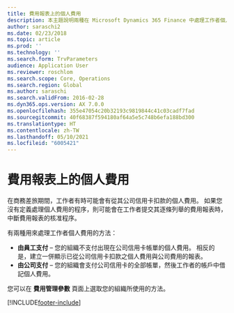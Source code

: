```yaml
---
title: 費用報表上的個人費用
description: 本主題說明兩種在 Microsoft Dynamics 365 Finance 中處理工作者個人費用的方法。
author: saraschi2
ms.date: 02/23/2018
ms.topic: article
ms.prod: ''
ms.technology: ''
ms.search.form: TrvParameters
audience: Application User
ms.reviewer: roschlom
ms.search.scope: Core, Operations
ms.search.region: Global
ms.author: saraschi
ms.search.validFrom: 2016-02-28
ms.dyn365.ops.version: AX 7.0.0
ms.openlocfilehash: 355e47054c20b32193c9819844c41c03cadf7fad
ms.sourcegitcommit: 40f68387f594180af64a5e5c748b6efa188bd300
ms.translationtype: HT
ms.contentlocale: zh-TW
ms.lasthandoff: 05/10/2021
ms.locfileid: "6005421"
---
```

# <a name="personal-expenses-on-an-expense-report"></a>費用報表上的個人費用

在商務差旅期間，工作者有時可能會有從其公司信用卡扣款的個人費用。 如果您沒有定義處理個人費用的程序，則可能會在工作者提交其逐條列舉的費用報表時，中斷費用報表的核准程序。 

有兩種用來處理工作者個人費用的方法：

- **由員工支付** – 您的組織不支付出現在公司信用卡帳單的個人費用。 相反的是，建立一併顯示已從公司信用卡扣款之個人費用與公司費用的報表。
- **由公司支付** – 您的組織會支付公司信用卡的全部帳單，然後工作者的帳戶中借記個人費用。

您可以在 **費用管理參數** 頁面上選取您的組織所使用的方法。


[!INCLUDE[footer-include](../includes/footer-banner.md)]